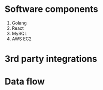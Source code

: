 # Software components
1. Golang
2. React 
3. MySQL
4. AWS EC2

# 3rd party integrations
# Data flow
